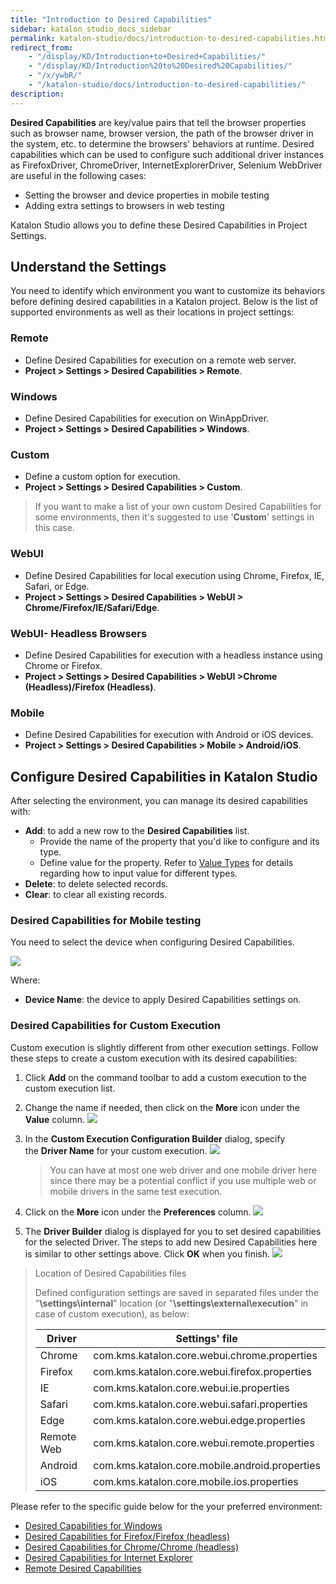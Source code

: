```yaml
---
title: "Introduction to Desired Capabilities" 
sidebar: katalon_studio_docs_sidebar
permalink: katalon-studio/docs/introduction-to-desired-capabilities.html 
redirect_from:
    - "/display/KD/Introduction+to+Desired+Capabilities/"
    - "/display/KD/Introduction%20to%20Desired%20Capabilities/"
    - "/x/ywbR/"
    - "/katalon-studio/docs/introduction-to-desired-capabilities/"
description: 
---
```


**Desired Capabilities** are key/value pairs that tell the browser properties such as browser name, browser version, the path of the browser driver in the system, etc. to determine the browsers' behaviors at runtime. Desired capabilities which can be used to configure such additional driver instances as FirefoxDriver, ChromeDriver, InternetExplorerDriver, Selenium WebDriver are useful in the following cases:

* Setting the browser and device properties in mobile testing
* Adding extra settings to browsers in web testing

Katalon Studio allows you to define these Desired Capabilities in Project Settings.

## Understand the Settings

You need to identify which environment you want to customize its behaviors before defining desired capabilities in a Katalon project. Below is the list of supported environments as well as their locations in project settings:

### Remote

* Define Desired Capabilities for execution on a remote web server.
* **Project > Settings > Desired Capabilities > Remote**.

### Windows

* Define Desired Capabilities for execution on WinAppDriver.
* **Project > Settings > Desired Capabilities > Windows**.

### Custom

* Define a custom option for execution.
* **Project > Settings > Desired Capabilities > Custom**.

> If you want to make a list of your own custom Desired Capabilities for some environments, then it's suggested to use '**Custom**' settings in this case.

### WebUI

* Define Desired Capabilities for local execution using Chrome, Firefox, IE, Safari, or Edge.
* **Project > Settings > Desired Capabilities > WebUI > Chrome/Firefox/IE/Safari/Edge**.

### WebUI- Headless Browsers

* Define Desired Capabilities for execution with a headless instance using Chrome or Firefox.
* **Project > Settings > Desired Capabilities > WebUI >Chrome (Headless)/Firefox (Headless)**.

### Mobile

* Define Desired Capabilities for execution with Android or iOS devices.
* **Project > Settings > Desired Capabilities > Mobile > Android/iOS**.

## Configure Desired Capabilities in Katalon Studio

After selecting the environment, you can manage its desired capabilities with:

* **Add**: to add a new row to the **Desired Capabilities** list.
  * Provide the name of the property that you'd like to configure and its type.
  * Define value for the property. Refer to [Value Types](/display/KD/Value+Types) for details regarding how to input value for different types.
* **Delete**: to delete selected records.
* **Clear**: to clear all existing records.

### Desired Capabilities for Mobile testing 

You need to select the device when configuring Desired Capabilities.

![](https://github.com/katalon-studio/docs-images/raw/master/katalon-studio/docs/introduction-to-desired-capabilities/image2016-11-1-133A593A38.png)

Where:

* **Device Name**: the device to apply Desired Capabilities settings on.

### Desired Capabilities for Custom Execution

Custom execution is slightly different from other execution settings. Follow these steps to create a custom execution with its desired capabilities:

1. Click **Add** on the command toolbar to add a custom execution to the custom execution list.
2. Change the name if needed, then click on the **More** icon under the **Value** column.
    ![](https://github.com/katalon-studio/docs-images/raw/master/katalon-studio/docs/execution-settings/image2016-11-1-143A263A29.png)
3. In the **Custom Execution Configuration Builder** dialog, specify the **Driver Name** for your custom execution.
    ![](https://github.com/katalon-studio/docs-images/raw/master/katalon-studio/docs/execution-settings/image2016-11-1-143A293A6.png)

    > You can have at most one web driver and one mobile driver here since there may be a potential conflict if you use multiple web or mobile drivers in the same test execution.
4. Click on the **More** icon under the **Preferences** column.
    ![](https://github.com/katalon-studio/docs-images/raw/master/katalon-studio/docs/execution-settings/image2016-11-1-143A303A6.png)
5. The **Driver Builder** dialog is displayed for you to set desired capabilities for the selected Driver. The steps to add new Desired Capabilities here is similar to other settings above. Click **OK** when you finish.
    ![](https://github.com/katalon-studio/docs-images/raw/master/katalon-studio/docs/execution-settings/image2016-11-1-143A353A10.png)

> Location of Desired Capabilities files
> 
> Defined configuration settings are saved in separated files under the "**<your test project location>\\settings\\internal**" location (or "**<your test project location>\\settings\\external\\execution**" in case of custom execution), as below:
> 
> | Driver | Settings' file |
> | --- | --- |
> | Chrome | com.kms.katalon.core.webui.chrome.properties |
> | Firefox | com.kms.katalon.core.webui.firefox.properties |
> | IE | com.kms.katalon.core.webui.ie.properties |
> | Safari | com.kms.katalon.core.webui.safari.properties |
> | Edge | com.kms.katalon.core.webui.edge.properties |
> | Remote Web | com.kms.katalon.core.webui.remote.properties |
> | Android | com.kms.katalon.core.mobile.android.properties |
> | iOS | com.kms.katalon.core.mobile.ios.properties |

Please refer to the specific guide below for the your preferred environment:

* [Desired Capabilities for Windows](https://docs.katalon.com/katalon-studio/docs/windows-desired-capabilities.html)
* [Desired Capabilities for Firefox/Firefox (headless)](https://docs.katalon.com/katalon-studio/docs/desired-capabilities-for-firefoxfirefox-headless.html)
* [Desired Capabilities for Chrome/Chrome (headless)](https://docs.katalon.com/katalon-studio/docs/desired-capabilities-for-chromechrome-headless.html)
* [Desired Capabilities for Internet Explorer](/display/KD/Desired+Capabilities+for+Internet+Explorer)
* [Remote Desired Capabilities](/display/KD/Remote+Desired+Capabilities)